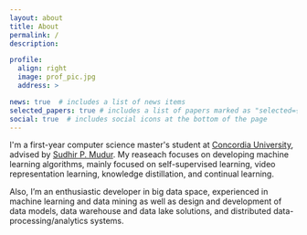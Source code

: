```yaml
---
layout: about
title: About
permalink: /
description:

profile:
  align: right
  image: prof_pic.jpg
  address: >

news: true  # includes a list of news items
selected_papers: true # includes a list of papers marked as "selected={true}"
social: true  # includes social icons at the bottom of the page
---
```


I'm a first-year computer science master's student at [Concordia University](https://concordia.ca), advised by [Sudhir P. Mudur](http://users.encs.concordia.ca/~mudur/). My reaseach focuses on developing machine learning algorithms, mainly focused on self-supervised learning, video representation learning, knowledge distillation, and continual learning.

Also, I’m an enthusiastic developer in big data space, experienced in machine learning and data mining as well as design and development of data models, data warehouse and data lake solutions, and distributed data-processing/analytics systems.
